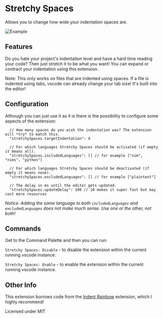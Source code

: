 # Stretchy Spaces

Allows you to change how wide your indentation spaces are.

![Example](https://raw.githubusercontent.com/kylepaulsen/vscode-stretchy-spaces/master/pic.png)

## Features

Do you hate your project's indentation level and have a hard time reading your code? Then just
stretch it to be what you want! You can expand or contract your indentation using this extension.

Note: This only works on files that are indented using spaces. If a file is indented using tabs, vscode can already change your tab size! It's built into the editor!

## Configuration

Although you can just use it as it is there is the possibility to configure some aspects of the extension:

```
  // How many spaces do you wish the indentation was? The extension will *try* to match this.
  "stretchySpaces.targetIndentation": 4

  // For which languages Stretchy Spaces should be activated (if empty it means all).
  "stretchySpaces.includedLanguages": [] // for example ["nim", "nims", "python"]

  // For which languages Stretchy Spaces should be deactivated (if empty it means none).
  "stretchySpaces.excludedLanguages": [] // for example ["plaintext"]

  // The delay in ms until the editor gets updated.
  "stretchySpaces.updateDelay": 100 // 10 makes it super fast but may cost more resources
```

*Notice: Adding the same language to both `includedLanguages` and `excludedLanguages` does not make much sense. Use one or the other, not both!*

## Commands

Get to the Command Palette and then you can run:

`Stretchy Spaces: Disable` - to disable the extension within the current running vscode instance.

`Stretchy Spaces: Enable` - to enable the extension within the current running vscode instance.


## Other Info

This extension borrows code from the [Indent Rainbow](https://github.com/oderwat/vscode-indent-rainbow) extension, which I highly recommend!

Licensed under MIT
